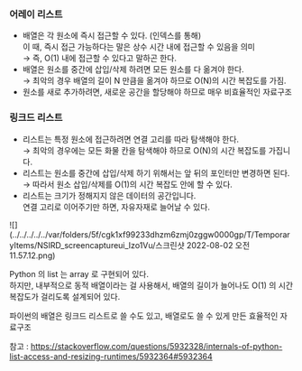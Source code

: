 ### 어레이 리스트
* 배열은 각 원소에 즉시 접근할 수 있다. (인덱스를 통해) <br/>
이 때, 즉시 접근 가능하다는 말은 상수 시간 내에 접근할 수 있음을 의미 <br/>
→ 즉,  O(1) 내에 접근할 수 있다고 말하곤 한다. <br/>
* 배열은 원소를 중간에 삽입/삭제 하려면 모든 원소를 다 옮겨야 한다.  <br/>
→ 최악의 경우 배열의 길이 N 만큼을 옮겨야 하므로 O(N)의 시간 복잡도를 가짐. <br/>
* 원소를 새로 추가하려면, 새로운 공간을 할당해야 하므로 매우 비효율적인 자료구조 <br/>

### 링크드 리스트 
* 리스트는 특정 원소에 접근하려면 연결 고리를 따라 탐색해야 한다. <br/>
→ 최악의 경우에는 모든 화물 칸을 탐색해야 하므로 O(N)의 시간 복잡도를 가집니다. <br/>
* 리스트는 원소를 중간에 삽입/삭제 하기 위해서는 앞 뒤의 포인터만 변경하면 된다. <br/>
→ 따라서 원소 삽입/삭제를 O(1)의 시간 복잡도 안에 할 수 있다. <br/>
* 리스트는 크기가 정해지지 않은 데이터의 공간입니다. <br/>
연결 고리로 이어주기만 하면, 자유자재로 늘어날 수 있다. <br/>

![](../../../../../var/folders/5f/cgk1xf99233dhzm6zmj0zggw0000gp/T/TemporaryItems/NSIRD_screencaptureui_Izo1Vu/스크린샷 2022-08-02 오전 11.57.12.png) <br/>

Python 의 list 는 array 로 구현되어 있다. <br/>
하지만, 내부적으로 동적 배열이라는 걸 사용해서, 배열의 길이가 늘어나도 O(1) 의 시간 복잡도가 걸리도록 설계되어 있다. <br/>

파이썬의 배열은 링크드 리스트로 쓸 수도 있고, 배열로도 쓸 수 있게 만든 효율적인 자료구조<br/>

참고 : https://stackoverflow.com/questions/5932328/internals-of-python-list-access-and-resizing-runtimes/5932364#5932364  <br/>